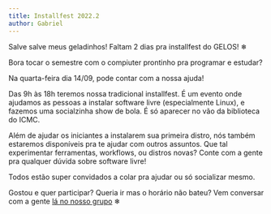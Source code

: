 ```yaml
---
title: Installfest 2022.2
author: Gabriel
---
```


Salve salve meus geladinhos! Faltam 2 dias pra installfest do GELOS! ❄


Bora tocar o semestre com o compiuter prontinho pra programar e estudar?

Na quarta-feira dia 14/09, pode contar com a nossa ajuda!

Das 9h às 18h teremos nossa tradicional installfest. É um evento onde ajudamos
as pessoas a instalar software livre (especialmente Linux), e fazemos uma
socialzinha show de bola. É só aparecer no vão da biblioteca do ICMC.

Além de ajudar os iniciantes a instalarem sua primeira distro, nós também
estaremos disponíveis pra te ajudar com outros assuntos. Que tal experimentar
ferramentas, workflows, ou distros novas? Conte com a gente pra qualquer dúvida
sobre software livre!

Todos estão super convidados a colar pra ajudar ou só socializar mesmo.

Gostou e quer participar? Queria ir mas o horário não bateu? Vem conversar com
a gente [lá no nosso grupo](https://t.me/gelos_geral) ❄
